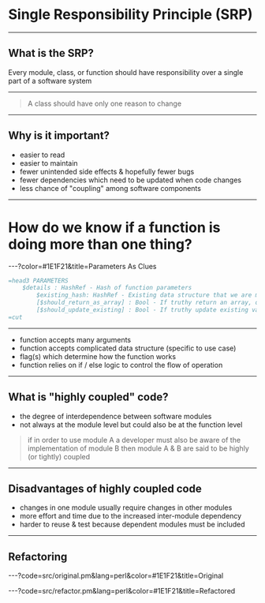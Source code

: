 # Single Responsibility Principle (SRP)

---

## What is the SRP?

Every module, class, or function should have responsibility over a single part of a software system

--- 

> A class should have only one reason to change

---

## Why is it important?

* easier to read
* easier to maintain
* fewer unintended side effects & hopefully fewer bugs
* fewer dependencies which need to be updated when code changes
* less chance of "coupling" among software components

---

# How do we know if a function is doing more than one thing?

---?color=#1E1F21&title=Parameters As Clues

```perl
=head3 PARAMETERS
	$details : HashRef - Hash of function parameters
		$existing_hash: HashRef - Existing data structure that we are modifying
		[$should_return_as_array] : Bool - If truthy return an array, otherwise return HashRef
		[$should_update_existing] : Bool - If truthy update existing values in the database
=cut
```

---

* function accepts many arguments
* function accepts complicated data structure (specific to use case)
* flag(s) which determine how the function works
* function relies on if / else logic to control the flow of operation

---

## What is "highly coupled" code?

* the degree of interdependence between software modules
* not always at the module level but could also be at the function level

> if in order to use module A a developer must also be aware of the implementation of module B then module A & B are said to be highly (or tightly) coupled

---

## Disadvantages of highly coupled code 

* changes in one module usually require changes in other modules
* more effort and time due to the increased inter-module dependency
* harder to reuse & test because dependent modules must be included

---

## Refactoring

---?code=src/original.pm&lang=perl&color=#1E1F21&title=Original

---?code=src/refactor.pm&lang=perl&color=#1E1F21&title=Refactored

